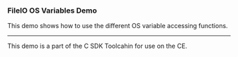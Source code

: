 ### FileIO OS Variables Demo

This demo shows how to use the different OS variable accessing functions.

---

This demo is a part of the C SDK Toolcahin for use on the CE.

